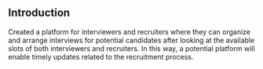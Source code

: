 ## Introduction

Created a platform for interviewers and recruiters
where they can organize and arrange interviews for
potential candidates after looking at the available
slots of both interviewers and recruiters.
In this way, a potential platform will enable timely
updates related to the recruitment process.
